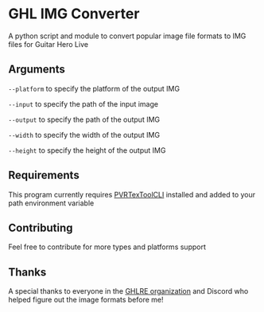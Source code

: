 # GHL IMG Converter
A python script and module to convert popular image file formats to IMG files for Guitar Hero Live

## Arguments
`--platform` to specify the platform of the output IMG

`--input` to specify the path of the input image

`--output` to specify the path of the output IMG

`--width` to specify the width of the output IMG

`--height` to specify the height of the output IMG

## Requirements
This program currently requires [PVRTexToolCLI](https://www.imgtec.com/developers/powervr-sdk-tools/pvrtextool/) installed and added to your path environment variable

## Contributing
Feel free to contribute for more types and platforms support

## Thanks
A special thanks to everyone in the [GHLRE organization](https://github.com/ghlre) and Discord who helped figure out the image formats before me!
